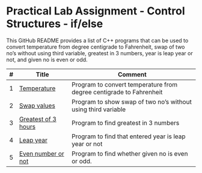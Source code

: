 # Practical Lab Assignment - Control Structures - if/else
This GitHub README provides a list of C++ programs that can be used to convert temperature from degree centigrade to Fahrenheit, swap of two no’s without using third variable, greatest in 3 numbers, year is leap year or not,
and given no is even or odd. 

|#| **Title** | **Comment** |
|---| ------------------------------------------------------------ | ------------------------------------------------------------ |
|1| [Temperature](https://github.com/nitishhsinghhh/Tips-and-Tricks-Programming-using-Cpp/blob/main/OOP/Lab2/Temperature.cpp) | Program to convert temperature from degree centigrade to Fahrenheit |
|2| [Swap values](https://github.com/nitishhsinghhh/Tips-and-Tricks-Programming-using-Cpp/blob/main/OOP/Lab2/Swapping.cpp) | Program to show swap of two no’s without using third variable |
|3| [Greatest of 3 hours](https://github.com/nitishhsinghhh/Tips-and-Tricks-Programming-using-Cpp/blob/main/OOP/Lab2/Greatestnumber.cpp) | Program to find greatest in 3 numbers|
|4| [Leap year](https://github.com/nitishhsinghhh/Tips-and-Tricks-Programming-using-Cpp/blob/main/OOP/Lab2/LeapYear.cpp) | Program to find that entered year is leap year or not |
|5| [Even number or not](https://github.com/nitishhsinghhh/Tips-and-Tricks-Programming-using-Cpp/blob/main/OOP/Lab2/OddEven.cpp) | Program to find whether given no is even or odd. |

